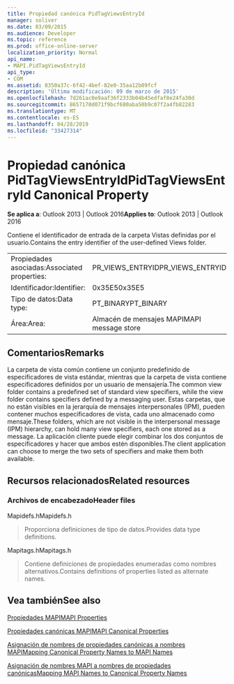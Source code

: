```yaml
---
title: Propiedad canónica PidTagViewsEntryId
manager: soliver
ms.date: 03/09/2015
ms.audience: Developer
ms.topic: reference
ms.prod: office-online-server
localization_priority: Normal
api_name:
- MAPI.PidTagViewsEntryId
api_type:
- COM
ms.assetid: 8350a37c-6f42-4bef-82e0-35aa12b09fcf
description: 'Última modificación: 09 de marzo de 2015'
ms.openlocfilehash: 7d261ac0e9aaf36f2333b04b45edfaf8e24fa30d
ms.sourcegitcommit: 8657170d071f9bcf680aba50b9c07f2a4fb82283
ms.translationtype: MT
ms.contentlocale: es-ES
ms.lasthandoff: 04/28/2019
ms.locfileid: "33427314"
---
```

# <a name="pidtagviewsentryid-canonical-property"></a><span data-ttu-id="2453d-103">Propiedad canónica PidTagViewsEntryId</span><span class="sxs-lookup"><span data-stu-id="2453d-103">PidTagViewsEntryId Canonical Property</span></span>

  
  
<span data-ttu-id="2453d-104">**Se aplica a**: Outlook 2013 | Outlook 2016</span><span class="sxs-lookup"><span data-stu-id="2453d-104">**Applies to**: Outlook 2013 | Outlook 2016</span></span> 
  
<span data-ttu-id="2453d-105">Contiene el identificador de entrada de la carpeta Vistas definidas por el usuario.</span><span class="sxs-lookup"><span data-stu-id="2453d-105">Contains the entry identifier of the user-defined Views folder.</span></span>
  
|||
|:-----|:-----|
|<span data-ttu-id="2453d-106">Propiedades asociadas:</span><span class="sxs-lookup"><span data-stu-id="2453d-106">Associated properties:</span></span>  <br/> |<span data-ttu-id="2453d-107">PR_VIEWS_ENTRYID</span><span class="sxs-lookup"><span data-stu-id="2453d-107">PR_VIEWS_ENTRYID</span></span>  <br/> |
|<span data-ttu-id="2453d-108">Identificador:</span><span class="sxs-lookup"><span data-stu-id="2453d-108">Identifier:</span></span>  <br/> |<span data-ttu-id="2453d-109">0x35E5</span><span class="sxs-lookup"><span data-stu-id="2453d-109">0x35E5</span></span>  <br/> |
|<span data-ttu-id="2453d-110">Tipo de datos:</span><span class="sxs-lookup"><span data-stu-id="2453d-110">Data type:</span></span>  <br/> |<span data-ttu-id="2453d-111">PT_BINARY</span><span class="sxs-lookup"><span data-stu-id="2453d-111">PT_BINARY</span></span>  <br/> |
|<span data-ttu-id="2453d-112">Área:</span><span class="sxs-lookup"><span data-stu-id="2453d-112">Area:</span></span>  <br/> |<span data-ttu-id="2453d-113">Almacén de mensajes MAPI</span><span class="sxs-lookup"><span data-stu-id="2453d-113">MAPI message store</span></span>  <br/> |
   
## <a name="remarks"></a><span data-ttu-id="2453d-114">Comentarios</span><span class="sxs-lookup"><span data-stu-id="2453d-114">Remarks</span></span>

<span data-ttu-id="2453d-115">La carpeta de vista común contiene un conjunto predefinido de especificadores de vista estándar, mientras que la carpeta de vista contiene especificadores definidos por un usuario de mensajería.</span><span class="sxs-lookup"><span data-stu-id="2453d-115">The common view folder contains a predefined set of standard view specifiers, while the view folder contains specifiers defined by a messaging user.</span></span> <span data-ttu-id="2453d-116">Estas carpetas, que no están visibles en la jerarquía de mensajes interpersonales (IPM), pueden contener muchos especificadores de vista, cada uno almacenado como mensaje.</span><span class="sxs-lookup"><span data-stu-id="2453d-116">These folders, which are not visible in the interpersonal message (IPM) hierarchy, can hold many view specifiers, each one stored as a message.</span></span> <span data-ttu-id="2453d-117">La aplicación cliente puede elegir combinar los dos conjuntos de especificadores y hacer que ambos estén disponibles.</span><span class="sxs-lookup"><span data-stu-id="2453d-117">The client application can choose to merge the two sets of specifiers and make them both available.</span></span>
  
## <a name="related-resources"></a><span data-ttu-id="2453d-118">Recursos relacionados</span><span class="sxs-lookup"><span data-stu-id="2453d-118">Related resources</span></span>

### <a name="header-files"></a><span data-ttu-id="2453d-119">Archivos de encabezado</span><span class="sxs-lookup"><span data-stu-id="2453d-119">Header files</span></span>

<span data-ttu-id="2453d-120">Mapidefs.h</span><span class="sxs-lookup"><span data-stu-id="2453d-120">Mapidefs.h</span></span>
  
> <span data-ttu-id="2453d-121">Proporciona definiciones de tipo de datos.</span><span class="sxs-lookup"><span data-stu-id="2453d-121">Provides data type definitions.</span></span>
    
<span data-ttu-id="2453d-122">Mapitags.h</span><span class="sxs-lookup"><span data-stu-id="2453d-122">Mapitags.h</span></span>
  
> <span data-ttu-id="2453d-123">Contiene definiciones de propiedades enumeradas como nombres alternativos.</span><span class="sxs-lookup"><span data-stu-id="2453d-123">Contains definitions of properties listed as alternate names.</span></span>
    
## <a name="see-also"></a><span data-ttu-id="2453d-124">Vea también</span><span class="sxs-lookup"><span data-stu-id="2453d-124">See also</span></span>



[<span data-ttu-id="2453d-125">Propiedades MAPI</span><span class="sxs-lookup"><span data-stu-id="2453d-125">MAPI Properties</span></span>](mapi-properties.md)
  
[<span data-ttu-id="2453d-126">Propiedades canónicas MAPI</span><span class="sxs-lookup"><span data-stu-id="2453d-126">MAPI Canonical Properties</span></span>](mapi-canonical-properties.md)
  
[<span data-ttu-id="2453d-127">Asignación de nombres de propiedades canónicas a nombres MAPI</span><span class="sxs-lookup"><span data-stu-id="2453d-127">Mapping Canonical Property Names to MAPI Names</span></span>](mapping-canonical-property-names-to-mapi-names.md)
  
[<span data-ttu-id="2453d-128">Asignación de nombres MAPI a nombres de propiedades canónicas</span><span class="sxs-lookup"><span data-stu-id="2453d-128">Mapping MAPI Names to Canonical Property Names</span></span>](mapping-mapi-names-to-canonical-property-names.md)

